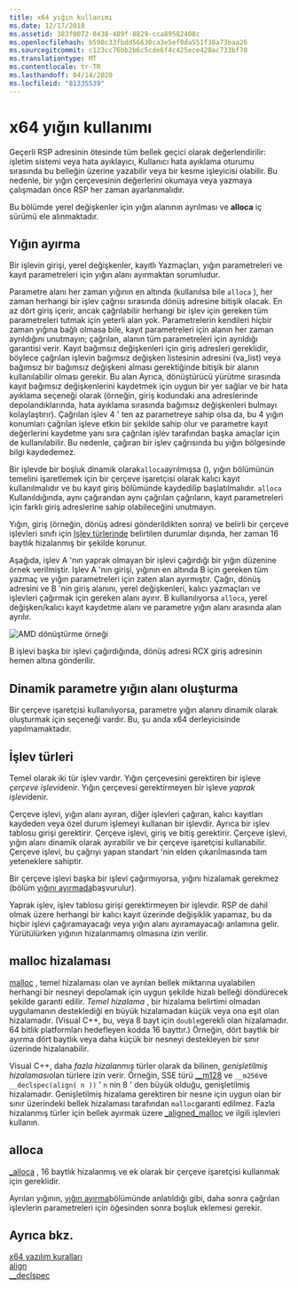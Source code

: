 ```yaml
---
title: x64 yığın kullanımı
ms.date: 12/17/2018
ms.assetid: 383f0072-0438-489f-8829-cca89582408c
ms.openlocfilehash: b598c33fbdd56630ca3e5ef0da551f38a73baa26
ms.sourcegitcommit: c123cc76bb2b6c5cde6f4c425ece420ac733bf70
ms.translationtype: MT
ms.contentlocale: tr-TR
ms.lasthandoff: 04/14/2020
ms.locfileid: "81335539"
---
```

# <a name="x64-stack-usage"></a>x64 yığın kullanımı

Geçerli RSP adresinin ötesinde tüm bellek geçici olarak değerlendirilir: işletim sistemi veya hata ayıklayıcı, Kullanıcı hata ayıklama oturumu sırasında bu belleğin üzerine yazabilir veya bir kesme işleyicisi olabilir. Bu nedenle, bir yığın çerçevesinin değerlerini okumaya veya yazmaya çalışmadan önce RSP her zaman ayarlanmalıdır.

Bu bölümde yerel değişkenler için yığın alanının ayrılması ve **alloca** iç sürümü ele alınmaktadır.

## <a name="stack-allocation"></a>Yığın ayırma

Bir işlevin girişi, yerel değişkenler, kayıtlı Yazmaçları, yığın parametreleri ve kayıt parametreleri için yığın alanı ayırmaktan sorumludur.

Parametre alanı her zaman yığının en altında (kullanılsa bile `alloca` ), her zaman herhangi bir işlev çağrısı sırasında dönüş adresine bitişik olacak. En az dört giriş içerir, ancak çağrılabilir herhangi bir işlev için gereken tüm parametreleri tutmak için yeterli alan yok. Parametrelerin kendileri hiçbir zaman yığına bağlı olmasa bile, kayıt parametreleri için alanın her zaman ayrıldığını unutmayın; çağrılan, alanın tüm parametreleri için ayrıldığı garantisi verir. Kayıt bağımsız değişkenleri için giriş adresleri gereklidir, böylece çağrılan işlevin bağımsız değişken listesinin adresini (va_list) veya bağımsız bir bağımsız değişkeni alması gerektiğinde bitişik bir alanın kullanılabilir olması gerekir. Bu alan Ayrıca, dönüştürücü yürütme sırasında kayıt bağımsız değişkenlerini kaydetmek için uygun bir yer sağlar ve bir hata ayıklama seçeneği olarak (örneğin, giriş kodundaki ana adreslerinde depolandıklarında, hata ayıklama sırasında bağımsız değişkenleri bulmayı kolaylaştırır). Çağrılan işlev 4 ' ten az parametreye sahip olsa da, bu 4 yığın konumları çağrılan işleve etkin bir şekilde sahip olur ve parametre kayıt değerlerini kaydetme yanı sıra çağrılan işlev tarafından başka amaçlar için de kullanılabilir.  Bu nedenle, çağıran bir işlev çağrısında bu yığın bölgesinde bilgi kaydedemez.

Bir işlevde bir boşluk dinamik olarak`alloca`ayrılmışsa (), yığın bölümünün temelini işaretlemek için bir çerçeve işaretçisi olarak kalıcı kayıt kullanılmalıdır ve bu kayıt giriş bölümünde kaydedilip başlatılmalıdır. `alloca` Kullanıldığında, aynı çağırandan aynı çağrılan çağrıların, kayıt parametreleri için farklı giriş adreslerine sahip olabileceğini unutmayın.

Yığın, giriş (örneğin, dönüş adresi gönderildikten sonra) ve belirli bir çerçeve işlevleri sınıfı için [Işlev türlerinde](#function-types) belirtilen durumlar dışında, her zaman 16 baytlık hizalanmış bir şekilde korunur.

Aşağıda, işlev A 'nın yaprak olmayan bir işlevi çağırdığı bir yığın düzenine örnek verilmiştir. Işlev A 'nın girişi, yığının en altında B için gereken tüm yazmaç ve yığın parametreleri için zaten alan ayırmıştır. Çağrı, dönüş adresini ve B 'nin giriş alanını, yerel değişkenleri, kalıcı yazmaçları ve işlevleri çağırmak için gereken alanı ayırır. B kullanılıyorsa `alloca`, yerel değişken/kalıcı kayıt kaydetme alanı ve parametre yığın alanı arasında alan ayrılır.

![AMD dönüştürme örneği](../build/media/vcamd_conv_ex_5.png "AMD dönüştürme örneği")

B işlevi başka bir işlevi çağırdığında, dönüş adresi RCX giriş adresinin hemen altına gönderilir.

## <a name="dynamic-parameter-stack-area-construction"></a>Dinamik parametre yığın alanı oluşturma

Bir çerçeve işaretçisi kullanılıyorsa, parametre yığın alanını dinamik olarak oluşturmak için seçeneği vardır. Bu, şu anda x64 derleyicisinde yapılmamaktadır.

## <a name="function-types"></a>İşlev türleri

Temel olarak iki tür işlev vardır. Yığın çerçevesini gerektiren bir işleve *çerçeve işlevi*denir. Yığın çerçevesi gerektirmeyen bir işleve *yaprak işlevi*denir.

Çerçeve işlevi, yığın alanı ayıran, diğer işlevleri çağıran, kalıcı kayıtları kaydeden veya özel durum işlemeyi kullanan bir işlevdir. Ayrıca bir işlev tablosu girişi gerektirir. Çerçeve işlevi, giriş ve bitiş gerektirir. Çerçeve işlevi, yığın alanı dinamik olarak ayırabilir ve bir çerçeve işaretçisi kullanabilir. Çerçeve işlevi, bu çağrıyı yapan standart 'nin elden çıkarılmasında tam yeteneklere sahiptir.

Bir çerçeve işlevi başka bir işlevi çağırmıyorsa, yığını hizalamak gerekmez (bölüm [yığını ayırmada](#stack-allocation)başvurulur).

Yaprak işlev, işlev tablosu girişi gerektirmeyen bir işlevdir. RSP de dahil olmak üzere herhangi bir kalıcı kayıt üzerinde değişiklik yapamaz, bu da hiçbir işlevi çağıramayacağı veya yığın alanı ayıramayacağı anlamına gelir. Yürütülürken yığının hizalanmamış olmasına izin verilir.

## <a name="malloc-alignment"></a>malloc hizalaması

[malloc](../c-runtime-library/reference/malloc.md) , temel hizalaması olan ve ayrılan bellek miktarına uyalabilen herhangi bir nesneyi depolamak için uygun şekilde hizalı belleği döndürecek şekilde garanti edilir. *Temel hizalama* , bir hizalama belirtimi olmadan uygulamanın desteklediği en büyük hizalamadan küçük veya ona eşit olan hizalamadır. (Visual C++, bu, veya 8 bayt için `double`gerekli olan hizalamadır. 64 bitlik platformları hedefleyen kodda 16 bayttır.) Örneğin, dört baytlık bir ayırma dört baytlık veya daha küçük bir nesneyi destekleyen bir sınır üzerinde hizalanabilir.

Visual C++, daha *fazla hizalanmış* türler olarak da bilinen, *genişletilmiş hizalaması*olan türlere izin verir. Örneğin, SSE türü [__m128](../cpp/m128.md) ve `__m256`ve `__declspec(align( n ))` ' `n` nin 8 ' den büyük olduğu, genişletilmiş hizalamadır. Genişletilmiş hizalama gerektiren bir nesne için uygun olan bir sınır üzerindeki bellek hizalaması tarafından `malloc`garanti edilmez. Fazla hizalanmış türler için bellek ayırmak üzere [_aligned_malloc](../c-runtime-library/reference/aligned-malloc.md) ve ilgili işlevleri kullanın.

## <a name="alloca"></a>alloca

[_alloca](../c-runtime-library/reference/alloca.md) , 16 baytlık hizalanmış ve ek olarak bir çerçeve işaretçisi kullanmak için gereklidir.

Ayrılan yığının, [yığın ayırma](#stack-allocation)bölümünde anlatıldığı gibi, daha sonra çağrılan işlevlerin parametreleri için öğesinden sonra boşluk eklemesi gerekir.

## <a name="see-also"></a>Ayrıca bkz.

[x64 yazılım kuralları](../build/x64-software-conventions.md)<br/>
[align](../cpp/align-cpp.md)<br/>
[__declspec](../cpp/declspec.md)
